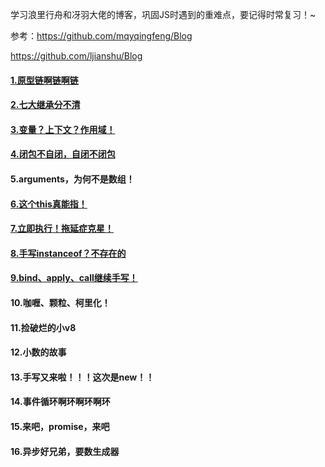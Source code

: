 学习浪里行舟和冴羽大佬的博客，巩固JS时遇到的重难点，要记得时常复习！~

参考：https://github.com/mqyqingfeng/Blog

https://github.com/ljianshu/Blog

#### [1.原型链啊链啊链](https://github.com/Secluded-Ocean/Difficult_point_in_JS/tree/main/1.%E5%8E%9F%E5%9E%8B%E9%93%BE)

#### [2.七大继承分不清](https://github.com/Secluded-Ocean/Difficult_point_in_JS/tree/main/2.%E7%BB%A7%E6%89%BF)

#### [3.变量？上下文？作用域！](https://github.com/Secluded-Ocean/Difficult_point_in_JS/tree/main/3.%E4%BD%9C%E7%94%A8%E5%9F%9F)

#### [4.闭包不自闭，自闭不闭包](https://github.com/Secluded-Ocean/Difficult_point_in_JS/tree/main/4.%E9%97%AD%E5%8C%85)

#### 5.arguments，为何不是数组！

#### [6.这个this真能指！](https://github.com/Secluded-Ocean/Difficult_point_in_JS/tree/main/5.this)

#### [7.立即执行！拖延症克星！](https://github.com/Secluded-Ocean/Difficult_point_in_JS/tree/main/6.%E7%AB%8B%E5%8D%B3%E6%89%A7%E8%A1%8C%E5%87%BD%E6%95%B0)

#### [8.手写instanceof？不存在的](https://github.com/Secluded-Ocean/Difficult_point_in_JS/tree/main/7.instanceof%E5%92%8Ctypeof)

#### [9.bind、apply、call继续手写！](https://github.com/Secluded-Ocean/Difficult_point_in_JS/tree/main/8.call%26apply%26bind)

#### 10.咖喱、颗粒、柯里化！

#### 11.捡破烂的小v8

#### 12.小数的故事

#### 13.手写又来啦！！！这次是new！！

#### 14.事件循环啊环啊环啊环

#### 15.来吧，promise，来吧

#### 16.异步好兄弟，要数生成器
